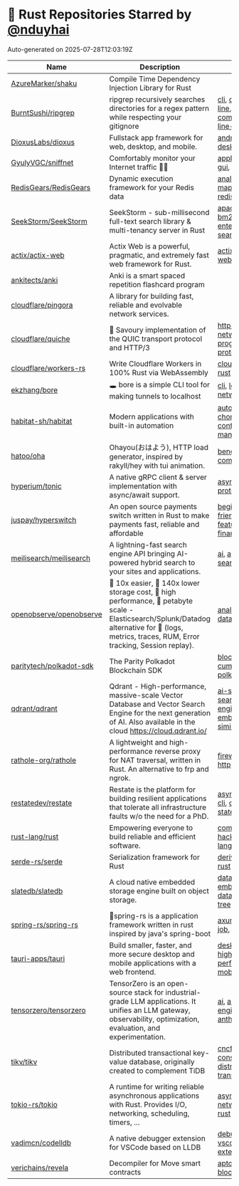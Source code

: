 # 🌟 Rust Repositories Starred by [@nduyhai](https://github.com/nduyhai)

Auto-generated on 2025-07-28T12:03:19Z

| Name | Description | Topics |
|------|-------------|-------|
| [AzureMarker/shaku](https://github.com/AzureMarker/shaku) | Compile Time Dependency lnjection Library for Rust |  |
| [BurntSushi/ripgrep](https://github.com/BurntSushi/ripgrep) | ripgrep recursively searches directories for a regex pattern while respecting your gitignore | [cli](https://github.com/topics/cli), [command-line](https://github.com/topics/command-line), [command-line-tool](https://github.com/topics/command-line-tool) |
| [DioxusLabs/dioxus](https://github.com/DioxusLabs/dioxus) | Fullstack app framework for web, desktop, and mobile. | [android](https://github.com/topics/android), [css](https://github.com/topics/css), [desktop](https://github.com/topics/desktop) |
| [GyulyVGC/sniffnet](https://github.com/GyulyVGC/sniffnet) | Comfortably monitor your Internet traffic 🕵️‍♂️ | [application](https://github.com/topics/application), [gui](https://github.com/topics/gui), [iced](https://github.com/topics/iced) |
| [RedisGears/RedisGears](https://github.com/RedisGears/RedisGears) | Dynamic execution framework for your Redis data | [analytics](https://github.com/topics/analytics), [mapreduce](https://github.com/topics/mapreduce), [redis](https://github.com/topics/redis) |
| [SeekStorm/SeekStorm](https://github.com/SeekStorm/SeekStorm) | SeekStorm - sub-millisecond full-text search library & multi-tenancy server in Rust | [apache2](https://github.com/topics/apache2), [bm25](https://github.com/topics/bm25), [enterprise-search](https://github.com/topics/enterprise-search) |
| [actix/actix-web](https://github.com/actix/actix-web) | Actix Web is a powerful, pragmatic, and extremely fast web framework for Rust. | [actix](https://github.com/topics/actix), [actix-web](https://github.com/topics/actix-web), [async](https://github.com/topics/async) |
| [ankitects/anki](https://github.com/ankitects/anki) | Anki is a smart spaced repetition flashcard program |  |
| [cloudflare/pingora](https://github.com/cloudflare/pingora) | A library for building fast, reliable and evolvable network services. |  |
| [cloudflare/quiche](https://github.com/cloudflare/quiche) | 🥧 Savoury implementation of the QUIC transport protocol and HTTP/3 | [http3](https://github.com/topics/http3), [network-programming](https://github.com/topics/network-programming), [protocol](https://github.com/topics/protocol) |
| [cloudflare/workers-rs](https://github.com/cloudflare/workers-rs) | Write Cloudflare Workers in 100% Rust via WebAssembly | [cloudflare](https://github.com/topics/cloudflare), [ffi](https://github.com/topics/ffi), [rust](https://github.com/topics/rust) |
| [ekzhang/bore](https://github.com/ekzhang/bore) | 🕳 bore is a simple CLI tool for making tunnels to localhost | [cli](https://github.com/topics/cli), [localhost](https://github.com/topics/localhost), [networking](https://github.com/topics/networking) |
| [habitat-sh/habitat](https://github.com/habitat-sh/habitat) | Modern applications with built-in automation | [automation](https://github.com/topics/automation), [choreographer](https://github.com/topics/choreographer), [configuration-management](https://github.com/topics/configuration-management) |
| [hatoo/oha](https://github.com/hatoo/oha) | Ohayou(おはよう), HTTP load generator, inspired by rakyll/hey with tui animation. | [benchmark](https://github.com/topics/benchmark), [cli](https://github.com/topics/cli), [command-line](https://github.com/topics/command-line) |
| [hyperium/tonic](https://github.com/hyperium/tonic) | A native gRPC client & server implementation with async/await support. | [async](https://github.com/topics/async), [grpc](https://github.com/topics/grpc), [proto](https://github.com/topics/proto) |
| [juspay/hyperswitch](https://github.com/juspay/hyperswitch) | An open source payments switch written in Rust to make payments fast, reliable and affordable | [beginner-friendly](https://github.com/topics/beginner-friendly), [featured](https://github.com/topics/featured), [finance](https://github.com/topics/finance) |
| [meilisearch/meilisearch](https://github.com/meilisearch/meilisearch) | A lightning-fast search engine API bringing AI-powered hybrid search to your sites and applications. | [ai](https://github.com/topics/ai), [api](https://github.com/topics/api), [app-search](https://github.com/topics/app-search) |
| [openobserve/openobserve](https://github.com/openobserve/openobserve) | 🚀 10x easier, 🚀 140x lower storage cost, 🚀 high performance,  🚀 petabyte scale - Elasticsearch/Splunk/Datadog alternative for 🚀 (logs, metrics, traces, RUM, Error tracking, Session replay). | [analytics](https://github.com/topics/analytics), [apm](https://github.com/topics/apm), [datadog](https://github.com/topics/datadog) |
| [paritytech/polkadot-sdk](https://github.com/paritytech/polkadot-sdk) | The Parity Polkadot Blockchain SDK | [blockchain](https://github.com/topics/blockchain), [cumulus](https://github.com/topics/cumulus), [polkadot](https://github.com/topics/polkadot) |
| [qdrant/qdrant](https://github.com/qdrant/qdrant) | Qdrant - High-performance, massive-scale Vector Database and Vector Search Engine for the next generation of AI. Also available in the cloud https://cloud.qdrant.io/ | [ai-search](https://github.com/topics/ai-search), [ai-search-engine](https://github.com/topics/ai-search-engine), [embeddings-similarity](https://github.com/topics/embeddings-similarity) |
| [rathole-org/rathole](https://github.com/rathole-org/rathole) | A lightweight and high-performance reverse proxy for NAT traversal, written in Rust. An alternative to frp and ngrok. | [firewall](https://github.com/topics/firewall), [frp](https://github.com/topics/frp), [http](https://github.com/topics/http) |
| [restatedev/restate](https://github.com/restatedev/restate) | Restate is the platform for building resilient applications that tolerate all infrastructure faults w/o the need for a PhD. | [async-await](https://github.com/topics/async-await), [cli](https://github.com/topics/cli), [consistent-state](https://github.com/topics/consistent-state) |
| [rust-lang/rust](https://github.com/rust-lang/rust) | Empowering everyone to build reliable and efficient software. | [compiler](https://github.com/topics/compiler), [hacktoberfest](https://github.com/topics/hacktoberfest), [language](https://github.com/topics/language) |
| [serde-rs/serde](https://github.com/serde-rs/serde) | Serialization framework for Rust | [derive](https://github.com/topics/derive), [no-std](https://github.com/topics/no-std), [rust](https://github.com/topics/rust) |
| [slatedb/slatedb](https://github.com/slatedb/slatedb) | A cloud native embedded storage engine built on object storage. | [database](https://github.com/topics/database), [embedded-database](https://github.com/topics/embedded-database), [lsm-tree](https://github.com/topics/lsm-tree) |
| [spring-rs/spring-rs](https://github.com/spring-rs/spring-rs) | 🍃spring-rs is a application framework written in rust inspired by java's spring-boot | [axum](https://github.com/topics/axum), [cron-job](https://github.com/topics/cron-job), [kafka](https://github.com/topics/kafka) |
| [tauri-apps/tauri](https://github.com/tauri-apps/tauri) | Build smaller, faster, and more secure desktop and mobile applications with a web frontend. | [desktop-app](https://github.com/topics/desktop-app), [high-performance](https://github.com/topics/high-performance), [mobile-app](https://github.com/topics/mobile-app) |
| [tensorzero/tensorzero](https://github.com/tensorzero/tensorzero) | TensorZero is an open-source stack for industrial-grade LLM applications. It unifies an LLM gateway, observability, optimization, evaluation, and experimentation. | [ai](https://github.com/topics/ai), [ai-engineering](https://github.com/topics/ai-engineering), [anthropic](https://github.com/topics/anthropic) |
| [tikv/tikv](https://github.com/tikv/tikv) | Distributed transactional key-value database, originally created to complement TiDB | [cncf](https://github.com/topics/cncf), [consensus](https://github.com/topics/consensus), [distributed-transactions](https://github.com/topics/distributed-transactions) |
| [tokio-rs/tokio](https://github.com/tokio-rs/tokio) | A runtime for writing reliable asynchronous applications with Rust. Provides I/O, networking, scheduling, timers, ... | [asynchronous](https://github.com/topics/asynchronous), [networking](https://github.com/topics/networking), [rust](https://github.com/topics/rust) |
| [vadimcn/codelldb](https://github.com/vadimcn/codelldb) | A native debugger extension for VSCode based on LLDB | [debugger](https://github.com/topics/debugger), [lldb](https://github.com/topics/lldb), [vscode-extension](https://github.com/topics/vscode-extension) |
| [verichains/revela](https://github.com/verichains/revela) | Decompiler for Move smart contracts | [aptos](https://github.com/topics/aptos), [audit](https://github.com/topics/audit), [blockchain](https://github.com/topics/blockchain) |
